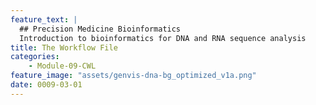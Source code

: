 ```yaml
---
feature_text: |
  ## Precision Medicine Bioinformatics
  Introduction to bioinformatics for DNA and RNA sequence analysis
title: The Workflow File
categories:
    - Module-09-CWL
feature_image: "assets/genvis-dna-bg_optimized_v1a.png"
date: 0009-03-01
---
```

